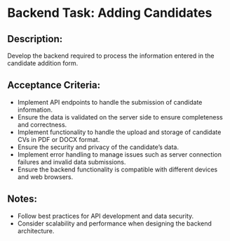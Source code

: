 # Backend Task: Adding Candidates

## Description:
Develop the backend required to process the information entered in the candidate addition form.

## Acceptance Criteria:
* Implement API endpoints to handle the submission of candidate information.
* Ensure the data is validated on the server side to ensure completeness and correctness.
* Implement functionality to handle the upload and storage of candidate CVs in PDF or DOCX format.
* Ensure the security and privacy of the candidate’s data.
* Implement error handling to manage issues such as server connection failures and invalid data submissions.
* Ensure the backend functionality is compatible with different devices and web browsers.

## Notes:
* Follow best practices for API development and data security.
* Consider scalability and performance when designing the backend architecture.
